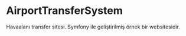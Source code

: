 # AirportTransferSystem
Havaalanı transfer sitesi. Symfony ile geliştirilmiş örnek bir websitesidir.
